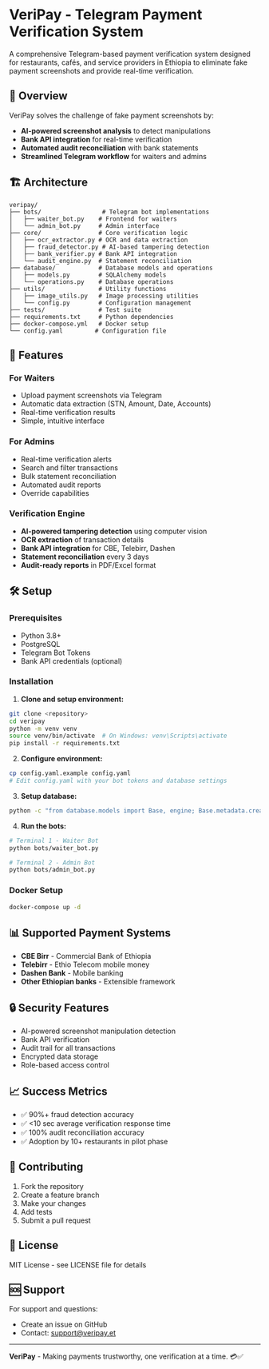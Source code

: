 # VeriPay - Telegram Payment Verification System

A comprehensive Telegram-based payment verification system designed for restaurants, cafés, and service providers in Ethiopia to eliminate fake payment screenshots and provide real-time verification.

## 🎯 Overview

VeriPay solves the challenge of fake payment screenshots by:
- **AI-powered screenshot analysis** to detect manipulations
- **Bank API integration** for real-time verification
- **Automated audit reconciliation** with bank statements
- **Streamlined Telegram workflow** for waiters and admins

## 🏗️ Architecture

```
veripay/
├── bots/                 # Telegram bot implementations
│   ├── waiter_bot.py    # Frontend for waiters
│   └── admin_bot.py     # Admin interface
├── core/                # Core verification logic
│   ├── ocr_extractor.py # OCR and data extraction
│   ├── fraud_detector.py # AI-based tampering detection
│   ├── bank_verifier.py # Bank API integration
│   └── audit_engine.py  # Statement reconciliation
├── database/            # Database models and operations
│   ├── models.py        # SQLAlchemy models
│   └── operations.py    # Database operations
├── utils/               # Utility functions
│   ├── image_utils.py   # Image processing utilities
│   └── config.py        # Configuration management
├── tests/               # Test suite
├── requirements.txt     # Python dependencies
├── docker-compose.yml   # Docker setup
└── config.yaml         # Configuration file
```

## 🚀 Features

### For Waiters
- Upload payment screenshots via Telegram
- Automatic data extraction (STN, Amount, Date, Accounts)
- Real-time verification results
- Simple, intuitive interface

### For Admins
- Real-time verification alerts
- Search and filter transactions
- Bulk statement reconciliation
- Automated audit reports
- Override capabilities

### Verification Engine
- **AI-powered tampering detection** using computer vision
- **OCR extraction** of transaction details
- **Bank API integration** for CBE, Telebirr, Dashen
- **Statement reconciliation** every 3 days
- **Audit-ready reports** in PDF/Excel format

## 🛠️ Setup

### Prerequisites
- Python 3.8+
- PostgreSQL
- Telegram Bot Tokens
- Bank API credentials (optional)

### Installation

1. **Clone and setup environment:**
```bash
git clone <repository>
cd veripay
python -m venv venv
source venv/bin/activate  # On Windows: venv\Scripts\activate
pip install -r requirements.txt
```

2. **Configure environment:**
```bash
cp config.yaml.example config.yaml
# Edit config.yaml with your bot tokens and database settings
```

3. **Setup database:**
```bash
python -c "from database.models import Base, engine; Base.metadata.create_all(engine)"
```

4. **Run the bots:**
```bash
# Terminal 1 - Waiter Bot
python bots/waiter_bot.py

# Terminal 2 - Admin Bot
python bots/admin_bot.py
```

### Docker Setup

```bash
docker-compose up -d
```

## 📊 Supported Payment Systems

- **CBE Birr** - Commercial Bank of Ethiopia
- **Telebirr** - Ethio Telecom mobile money
- **Dashen Bank** - Mobile banking
- **Other Ethiopian banks** - Extensible framework

## 🔒 Security Features

- AI-powered screenshot manipulation detection
- Bank API verification
- Audit trail for all transactions
- Encrypted data storage
- Role-based access control

## 📈 Success Metrics

- ✅ 90%+ fraud detection accuracy
- ✅ <10 sec average verification response time
- ✅ 100% audit reconciliation accuracy
- ✅ Adoption by 10+ restaurants in pilot phase

## 🤝 Contributing

1. Fork the repository
2. Create a feature branch
3. Make your changes
4. Add tests
5. Submit a pull request

## 📄 License

MIT License - see LICENSE file for details

## 🆘 Support

For support and questions:
- Create an issue on GitHub
- Contact: support@veripay.et

---

**VeriPay** - Making payments trustworthy, one verification at a time. 💳✅ 